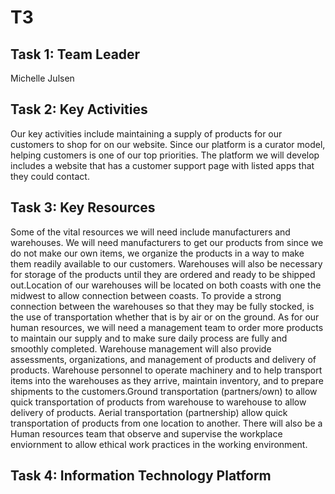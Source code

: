 # T3

## Task 1: Team Leader
Michelle Julsen

## Task 2: Key Activities

Our key activities include maintaining a supply of products for our customers to shop for on our website.
Since our platform is a curator model, helping customers is one of our top priorities. 
The platform we will develop includes a website that has a customer support page with listed apps that they could contact. 


## Task 3: Key Resources

Some of the vital resources we will need include manufacturers and warehouses. We will need manufacturers to get our products from since we do not make our own items, we organize the products in a way to make them readily available to our customers. Warehouses will also be necessary for storage of the products until they are ordered and ready to be shipped out.Location of our warehouses will be located on both coasts with one the midwest to allow connection between coasts. To provide a strong connection between the warehouses so that they may be fully stocked, is the use of transportation whether that is by air or on the ground. As for our human resources, we will need a management team to order more products to maintain our supply and to make sure daily process are fully and smoothly completed. Warehouse management will also provide assessments, organizations, and management of products and delivery of products. Warehouse personnel to operate machinery and to help transport items into the warehouses as they arrive, maintain inventory, and to prepare shipments to the customers.Ground transportation (partners/own) to allow quick transportation of products from warehouse to warehouse to allow delivery of products. Aerial transportation (partnership) allow quick transportation of products from one location to another. There will also be a  Human resources team that observe and supervise the workplace enviornment to allow ethical work practices in the working environment.    


## Task 4: Information Technology Platform

